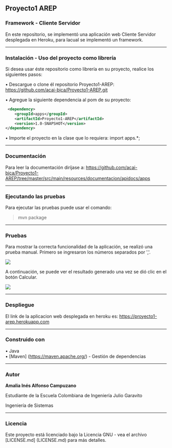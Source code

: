 ## Proyecto1 AREP
### Framework - Cliente Servidor

En este repositorio, se implementó una aplicación web Cliente Servidor desplegada en Heroku, para lacual se implementó un framework.

___
### Instalación - Uso del proyecto como librería
Si desea usar éste repositorio como librería en su proyecto, realice los siguientes pasos:

• Descargue o clone él repositorio Proyecto1-AREP: <https://github.com/acai-bjca/Proyecto1-AREP.git>

• Agregue la siguiente dependencia al pom de su proyecto:
``` xml
 <dependency>
	<groupId>apps</groupId>
    <artifactId>Proyecto1-AREP</artifactId>
    <version>1.0-SNAPSHOT</version>
</dependency>
```

• Importe el proyecto en la clase que lo requiera:
import apps.*;

___
### Documentación

Para leer la documentación diríjase a: <https://github.com/acai-bjca/Proyecto1-AREP/tree/master/src/main/resources/documentacion/apidocs/apps>


___
### Ejecutando las pruebas

Para ejecutar las pruebas puede usar el comando:
>mvn package


___
### Pruebas
Para mostrar la correcta funcionalidad de la aplicación, se realizó una prueba manual.
Primero se ingresaron los números separados por ','.

![](src/main/resources/index.png)

A continuación, se puede ver el resultado generado una vez se dió clic en el botón Calcular.

![](src/main/resources/calculo.png)

___
### Despliegue

El link de la aplicacion web desplegada en heroku es: https://proyecto1-arep.herokuapp.com

___
### Construido con

• Java  
• [Maven] (https://maven.apache.org/) - Gestión de dependencias

___
### Autor

**Amalia Inés Alfonso Campuzano** 

Estudiante de la Escuela Colombiana de Ingeniería Julio Garavito

Ingeniería de Sistemas
___
### Licencia

Este proyecto está licenciado bajo la Licencia GNU - vea el archivo [LICENSE.md] (LICENSE.md) para más detalles.


